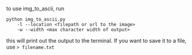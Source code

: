 to use img_to_ascii, run 
```
python img_to_ascii.py 
    -l --location <filepath or url to the image>
    -w --width <max character width of output>
```

this will print out the output to the terminal. If you want to save it to a file, use `> filename.txt`